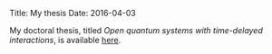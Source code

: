 Title: My thesis
Date: 2016-04-03

My doctoral thesis, titled *Open quantum systems with time-delayed
interactions*, is available [here](/static/swhalen_thesis.pdf).
